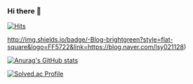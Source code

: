 ### Hi there 👋

[![Hits](https://hits.seeyoufarm.com/api/count/incr/badge.svg?url=https%3A%2F%2Fgithub.com%2Folsy1128&count_bg=%23DAC2E3&title_bg=%239579AD&icon=&icon_color=%23E7E7E7&title=hits&edge_flat=false)](https://hits.seeyoufarm.com)

http://img.shields.io/badge/-Blog-brightgreen?style=flat-square&logo=FF5722&link=https://blog.naver.com/lsy021128)

<!--
**olsy1128/olsy1128** is a ✨ _special_ ✨ repository because its `README.md` (this file) appears on your GitHub profile.

Here are some ideas to get you started:

- 🔭 I’m currently working on ...
- 🌱 I’m currently learning ...
- 👯 I’m looking to collaborate on ...
- 🤔 I’m looking for help with ...
- 💬 Ask me about ...
- 📫 How to reach me: ...
- 😄 Pronouns: ...
- ⚡ Fun fact: ...
-->

[![Anurag's GitHub stats](https://github-readme-stats.vercel.app/api?username=olsy1128)](https://github.com/olsy1128/github-readme-stats)

[![Solved.ac Profile](http://mazassumnida.wtf/api/v2/generate_badge?boj=syeoni1128)](https://solved.ac/syeoni1128/)


